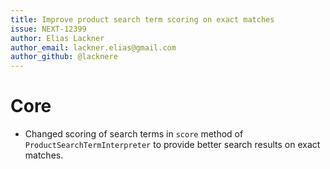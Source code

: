 ```yaml
---
title: Improve product search term scoring on exact matches
issue: NEXT-12399
author: Elias Lackner
author_email: lackner.elias@gmail.com
author_github: @lacknere
---
```

# Core
* Changed scoring of search terms in `score` method of `ProductSearchTermInterpreter` to provide better search results on exact matches.
